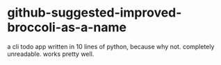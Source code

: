 # github-suggested-improved-broccoli-as-a-name
a cli todo app written in 10 lines of python, because why not. completely unreadable. works pretty well.
